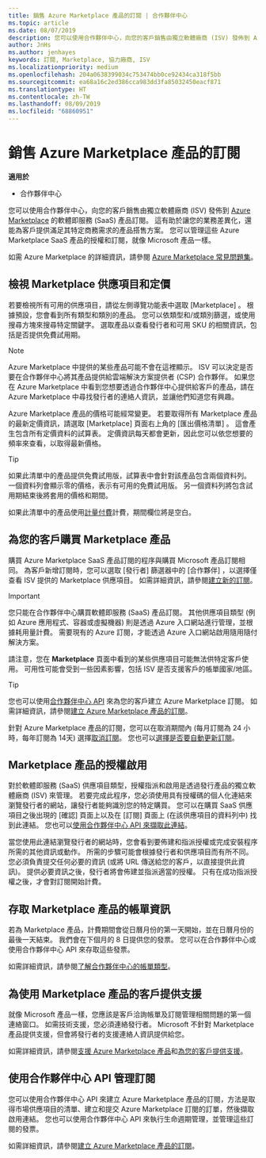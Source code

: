 ```yaml
---
title: 銷售 Azure Marketplace 產品的訂閱 | 合作夥伴中心
ms.topic: article
ms.date: 08/07/2019
description: 您可以使用合作夥伴中心，向您的客戶銷售由獨立軟體廠商 (ISV) 發佈到 Azure Marketplace 的軟體即服務 (SaaS) 產品訂閱。
author: JnHs
ms.author: jenhayes
keywords: 訂閱, Marketplace, 協力廠商, ISV
ms.localizationpriority: medium
ms.openlocfilehash: 204a0638399034c753474bb0ce92434ca318f5bb
ms.sourcegitcommit: ea68a16c2ed386cca983dd3fa85032450eacf871
ms.translationtype: HT
ms.contentlocale: zh-TW
ms.lasthandoff: 08/09/2019
ms.locfileid: "68860951"
---
```

# <a name="sell-subscriptions-to-azure-marketplace-products"></a>銷售 Azure Marketplace 產品的訂閱

**適用於**

- 合作夥伴中心

您可以使用合作夥伴中心，向您的客戶銷售由獨立軟體廠商 (ISV) 發佈到 [Azure Marketplace](https://azuremarketplace.microsoft.com/marketplace) 的軟體即服務 (SaaS) 產品訂閱。 這有助於讓您的業務差異化，還能為客戶提供滿足其特定商務需求的產品搭售方案。 您可以管理這些 Azure Marketplace SaaS 產品的授權和訂閱，就像 Microsoft 產品一樣。

如需 Azure Marketplace 的詳細資訊，請參閱 [Azure Marketplace 常見問題集](https://docs.microsoft.com/azure/marketplace/marketplace-faq-publisher-guide)。

## <a name="view-marketplace-offers-and-pricing"></a>檢視 Marketplace 供應項目和定價

若要檢視所有可用的供應項目，請從左側導覽功能表中選取 [Marketplace]  。 根據預設，您會看到所有類型和類別的產品。 您可以依類型和/或類別篩選，或使用搜尋方塊來搜尋特定關鍵字。 選取產品以查看發行者和可用 SKU 的相關資訊，包括是否提供免費試用期。

> [!NOTE]
> Azure Marketplace 中提供的某些產品可能不會在這裡顯示。 ISV 可以決定是否要在合作夥伴中心將其產品提供給雲端解決方案提供者 (CSP) 合作夥伴。 如果您在 Azure Marketplace 中看到您想要透過合作夥伴中心提供給客戶的產品，請在 Azure Marketplace 中尋找發行者的連絡人資訊，並讓他們知道您有興趣。

Azure Marketplace 產品的價格可能經常變更。 若要取得所有 Marketplace 產品的最新定價資訊，請選取 [Marketplace]  頁面右上角的 [匯出價格清單]  。 這會產生包含所有定價資料的試算表。 定價資訊每天都會更新，因此您可以依您想要的頻率來查看，以取得最新價格。

> [!TIP]
> 如果此清單中的產品提供免費試用版，試算表中會針對該產品包含兩個資料列。 一個資料列會顯示零的價格，表示有可用的免費試用版。 另一個資料列將包含試用期結束後將套用的價格和期間。
>
> 如果此清單中的產品使用[計量付費](https://docs.microsoft.com/azure/marketplace/partner-center-portal/saas-metered-billing)計費，期間欄位將是空白。

## <a name="purchase-marketplace-products-for-your-customers"></a>為您的客戶購買 Marketplace 產品

購買 Azure Marketplace SaaS 產品訂閱的程序與購買 Microsoft 產品訂閱相同。 為客戶新增訂閱時，您可以選取 [發行者]  篩選器中的 [合作夥伴]  ，以選擇僅查看 ISV 提供的 Marketplace 供應項目。 如需詳細資訊，請參閱[建立新的訂閱](create-a-new-subscription.md)。

> [!IMPORTANT]
> 您只能在合作夥伴中心購買軟體即服務 (SaaS) 產品訂閱。 其他供應項目類型 (例如 Azure 應用程式、容器或虛擬機器) 則是透過 Azure 入口網站進行管理，並根據耗用量計費。 需要現有的 Azure 訂閱，才能透過 Azure 入口網站啟用隨用隨付解決方案。

請注意，您在 **Marketplace** 頁面中看到的某些供應項目可能無法供特定客戶使用。 可用性可能會受到一些因素影響，包括 ISV 是否支援客戶的帳單國家/地區。

> [!TIP]
> 您也可以使用[合作夥伴中心 API](https://docs.microsoft.com/partner-center/develop/) 來為您的客戶建立 Azure Marketplace 訂閱。 如需詳細資訊，請參閱[建立 Azure Marketplace 產品的訂閱](https://docs.microsoft.com/partner-center/develop/create-subscription-azure-marketplace-products)。

針對 Azure Marketplace 產品的訂閱，您可以在取消期間內 (每月訂閱為 24 小時，每年訂閱為 14天) 選擇[取消訂閱](https://docs.microsoft.com/partner-center/create-a-new-subscription#cancel-a-subscription)。 您也可以[選擇是否要自動更新訂閱](https://docs.microsoft.com/partner-center/create-a-new-subscription#choose-whether-to-automatically-renew-an-azure-marketplace-subscription)。

## <a name="license-activation-for-marketplace-products"></a>Marketplace 產品的授權啟用

對於軟體即服務 (SaaS) 供應項目類型，授權指派和啟用是透過發行產品的獨立軟體廠商 (ISV) 來管理。 若要完成此程序，您必須使用具有授權碼的個人化連結來瀏覽發行者的網站，讓發行者能夠識別您的特定購買。 您可以在購買 SaaS 供應項目之後出現的 [確認] 頁面上以及在 [訂閱]  頁面上 (在該供應項目的資料列中) 找到此連結。 您也可以[使用合作夥伴中心 API 來擷取此連結](https://docs.microsoft.com/partner-center/develop/get-activation-link-by-order-line-item)。

當您使用此連結瀏覽發行者的網站時，您會看到要佈建和指派授權或完成安裝程序所需的其他資訊或動作。 所需的步驟可能會根據發行者和供應項目而有所不同。 您必須負責提交任何必要的資訊 (或將 URL 傳送給您的客戶，以直接提供此資訊)。 提供必要資訊之後，發行者將會佈建並指派適當的授權。 只有在成功指派授權之後，才會對訂閱開始計費。

## <a name="access-billing-info-for-marketplace-products"></a>存取 Marketplace 產品的帳單資訊

若為 Marketplace 產品，計費期間會從日曆月份的第一天開始，並在日曆月份的最後一天結束。 我們會在下個月的 8 日提供您的發票。 您可以在合作夥伴中心或使用合作夥伴中心 API 來存取這些發票。

如需詳細資訊，請參閱[了解合作夥伴中心的帳單類型](https://docs.microsoft.com/partner-center/billing-different-types#billing-for-one-time-and-select-recurring-charges)。

## <a name="provide-support-for-customers-using-marketplace-products"></a>為使用 Marketplace 產品的客戶提供支援

就像 Microsoft 產品一樣，您應該是客戶洽詢帳單及訂閱管理相關問題的第一個連絡窗口。 如需技術支援，您必須連絡發行者。 Microsoft 不針對 Marketplace 產品提供支援，但會將發行者的支援連絡人資訊提供給您。

如需詳細資訊，請參閱[支援 Azure Marketplace 產品](https://docs.microsoft.com/partner-center/report-problems-on-behalf-of-a-customer#support-for-azure-marketplace-products)和[為您的客戶提供支援](https://docs.microsoft.com/partner-center/customer-support)。

## <a name="manage-subscriptions-using-partner-center-apis"></a>使用合作夥伴中心 API 管理訂閱

您可以使用合作夥伴中心 API 來建立 Azure Marketplace 產品的訂閱，方法是取得市場供應項目的清單、建立和提交 Azure Marketplace 訂閱的訂單，然後擷取啟用連結。 您也可以使用合作夥伴中心 API 來執行生命週期管理，並管理這些訂閱的發票。

如需詳細資訊，請參閱[建立 Azure Marketplace 產品的訂閱](https://docs.microsoft.com/partner-center/develop/create-subscription-azure-marketplace-products)。